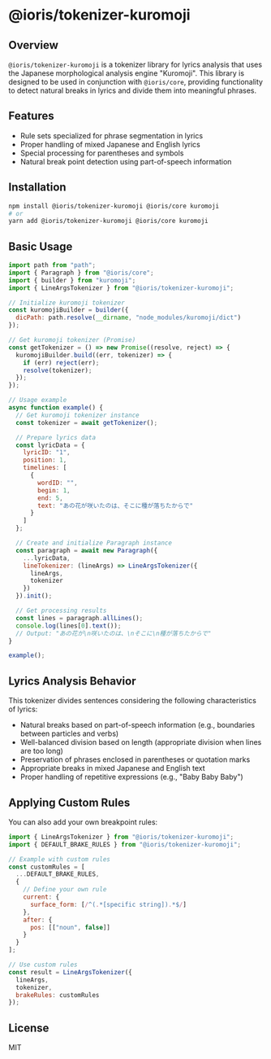 # @ioris/tokenizer-kuromoji

## Overview

`@ioris/tokenizer-kuromoji` is a tokenizer library for lyrics analysis that uses the Japanese morphological analysis engine "Kuromoji". This library is designed to be used in conjunction with `@ioris/core`, providing functionality to detect natural breaks in lyrics and divide them into meaningful phrases.

## Features

- Rule sets specialized for phrase segmentation in lyrics
- Proper handling of mixed Japanese and English lyrics
- Special processing for parentheses and symbols
- Natural break point detection using part-of-speech information

## Installation

```bash
npm install @ioris/tokenizer-kuromoji @ioris/core kuromoji
# or
yarn add @ioris/tokenizer-kuromoji @ioris/core kuromoji
```

## Basic Usage

```javascript
import path from "path";
import { Paragraph } from "@ioris/core";
import { builder } from "kuromoji";
import { LineArgsTokenizer } from "@ioris/tokenizer-kuromoji";

// Initialize kuromoji tokenizer
const kuromojiBuilder = builder({
  dicPath: path.resolve(__dirname, "node_modules/kuromoji/dict")
});

// Get kuromoji tokenizer (Promise)
const getTokenizer = () => new Promise((resolve, reject) => {
  kuromojiBuilder.build((err, tokenizer) => {
    if (err) reject(err);
    resolve(tokenizer);
  });
});

// Usage example
async function example() {
  // Get kuromoji tokenizer instance
  const tokenizer = await getTokenizer();

  // Prepare lyrics data
  const lyricData = {
    lyricID: "1",
    position: 1,
    timelines: [
      {
        wordID: "",
        begin: 1,
        end: 5,
        text: "あの花が咲いたのは、そこに種が落ちたからで"
      }
    ]
  };

  // Create and initialize Paragraph instance
  const paragraph = await new Paragraph({
    ...lyricData,
    lineTokenizer: (lineArgs) => LineArgsTokenizer({
      lineArgs,
      tokenizer
    })
  }).init();

  // Get processing results
  const lines = paragraph.allLines();
  console.log(lines[0].text());
  // Output: "あの花が\n咲いたのは、\nそこに\n種が落ちたからで"
}

example();
```

## Lyrics Analysis Behavior

This tokenizer divides sentences considering the following characteristics of lyrics:

- Natural breaks based on part-of-speech information (e.g., boundaries between particles and verbs)
- Well-balanced division based on length (appropriate division when lines are too long)
- Preservation of phrases enclosed in parentheses or quotation marks
- Appropriate breaks in mixed Japanese and English text
- Proper handling of repetitive expressions (e.g., "Baby Baby Baby")

## Applying Custom Rules

You can also add your own breakpoint rules:

```javascript
import { LineArgsTokenizer } from "@ioris/tokenizer-kuromoji";
import { DEFAULT_BRAKE_RULES } from "@ioris/tokenizer-kuromoji";

// Example with custom rules
const customRules = [
  ...DEFAULT_BRAKE_RULES,
  {
    // Define your own rule
    current: {
      surface_form: [/^(.*[specific string]).*$/]
    },
    after: {
      pos: [["noun", false]]
    }
  }
];

// Use custom rules
const result = LineArgsTokenizer({
  lineArgs,
  tokenizer,
  brakeRules: customRules
});
```

## License

MIT
